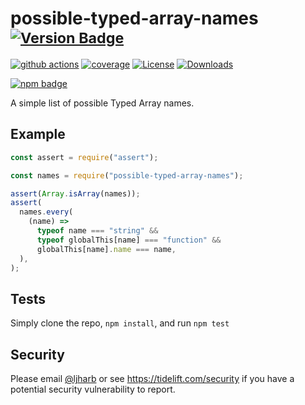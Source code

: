# possible-typed-array-names <sup>[![Version Badge][npm-version-svg]][package-url]</sup>

[![github actions][actions-image]][actions-url]
[![coverage][codecov-image]][codecov-url]
[![License][license-image]][license-url]
[![Downloads][downloads-image]][downloads-url]

[![npm badge][npm-badge-png]][package-url]

A simple list of possible Typed Array names.

## Example

```js
const assert = require("assert");

const names = require("possible-typed-array-names");

assert(Array.isArray(names));
assert(
  names.every(
    (name) =>
      typeof name === "string" &&
      typeof globalThis[name] === "function" &&
      globalThis[name].name === name,
  ),
);
```

## Tests

Simply clone the repo, `npm install`, and run `npm test`

## Security

Please email [@ljharb](https://github.com/ljharb) or see https://tidelift.com/security if you have a potential security vulnerability to report.

[package-url]: https://npmjs.org/package/possible-typed-array-names
[npm-version-svg]: https://versionbadg.es/ljharb/possible-typed-array-names.svg
[deps-svg]: https://david-dm.org/ljharb/possible-typed-array-names.svg
[deps-url]: https://david-dm.org/ljharb/possible-typed-array-names
[dev-deps-svg]: https://david-dm.org/ljharb/possible-typed-array-names/dev-status.svg
[dev-deps-url]: https://david-dm.org/ljharb/possible-typed-array-names#info=devDependencies
[npm-badge-png]: https://nodei.co/npm/possible-typed-array-names.png?downloads=true&stars=true
[license-image]: https://img.shields.io/npm/l/possible-typed-array-names.svg
[license-url]: LICENSE
[downloads-image]: https://img.shields.io/npm/dm/possible-typed-array-names.svg
[downloads-url]: https://npm-stat.com/charts.html?package=possible-typed-array-names
[codecov-image]: https://codecov.io/gh/ljharb/possible-typed-array-names/branch/main/graphs/badge.svg
[codecov-url]: https://app.codecov.io/gh/ljharb/possible-typed-array-names/
[actions-image]: https://img.shields.io/endpoint?url=https://github-actions-badge-u3jn4tfpocch.runkit.sh/ljharb/possible-typed-array-names
[actions-url]: https://github.com/ljharb/possible-typed-array-names/actions
